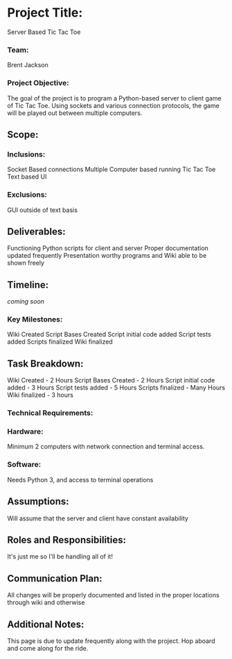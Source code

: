 # Project Title:
Server Based Tic Tac Toe

### Team:

Brent Jackson

### Project Objective:

The goal of the project is to program a Python-based server to client game of Tic Tac Toe. Using sockets and various connection protocols, the game will be played out between multiple computers.

## Scope:

### Inclusions:

Socket Based connections
Multiple Computer based running
Tic Tac Toe Text based UI

### Exclusions:

GUI outside of text basis

## Deliverables:

Functioning Python scripts for client and server
Proper documentation updated frequently
Presentation worthy programs and Wiki able to be shown freely

## Timeline:

*coming soon*

### Key Milestones:

Wiki Created
Script Bases Created
Script initial code added
Script tests added
Scripts finalized
Wiki finalized

## Task Breakdown:

Wiki Created - 2 Hours
Script Bases Created - 2 Hours
Script initial code added - 3 Hours
Script tests added - 5 Hours
Scripts finalized - Many Hours
Wiki finalized - 3 hours

### Technical Requirements:

### Hardware:

Minimum 2 computers with network connection and terminal access.

### Software:

Needs Python 3, and access to terminal operations

## Assumptions:

Will assume that the server and client have constant availability

## Roles and Responsibilities:

It's just me so I'll be handling all of it!

## Communication Plan:

All changes will be properly documented and listed in the proper locations through wiki and otherwise

## Additional Notes:

This page is due to update frequently along with the project. Hop aboard and come along for the ride.
